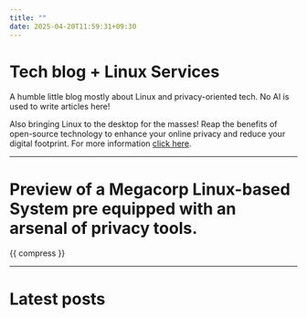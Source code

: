 ```yaml
---
title: ""
date: 2025-04-20T11:59:31+09:30
---
```

# Tech blog + Linux Services
A humble little blog mostly about Linux and privacy-oriented tech. No AI is used to write articles here!

Also bringing Linux to the desktop for the masses! Reap the benefits of open-source technology to enhance your online privacy and reduce your digital footprint. For more information [click here](services).

---

# Preview of a Megacorp Linux-based System pre equipped with an arsenal of privacy tools.
{{ compress }}

---

# Latest posts
<br>
